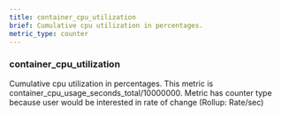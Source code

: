 ```yaml
---
title: container_cpu_utilization
brief: Cumulative cpu utilization in percentages. 
metric_type: counter
---
```

### container_cpu_utilization 

Cumulative cpu utilization in percentages. This metric is container_cpu_usage_seconds_total/10000000. Metric has counter type because user would be interested in rate of change (Rollup: Rate/sec) 
